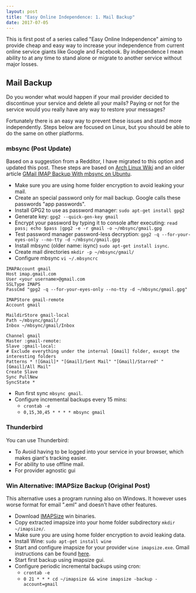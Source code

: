 ```yaml
---
layout: post
title: "Easy Online Independence: 1. Mail Backup"
date: 2017-07-05
---
```


This is first post of a series called "Easy Online Independence" aiming to provide cheap and easy way to increase your independence from current online service giants like Google and Facebook. By independence I mean ability to at any time to stand alone or migrate to another service without major losses.
 
## Mail Backup

Do you wonder what would happen if your mail provider decided to discontinue your service and delete all your mails? Paying or not for the service would you really have any way to restore your messages?

Fortunately there is an easy way to prevent these issues and stand more independently. Steps below are focused on Linux, but you should be able to do the same on other platforms.

### mbsync (Post Update)

Based on a suggestion from a Redditor, I have migrated to this option and updated this post. 
These steps are based on [Arch Linux Wiki](https://wiki.archlinux.org/index.php/Isync) and an older article [GMail IMAP Backup With mbsync on Ubuntu](https://chrisstreeter.com/archive/2009/04/gmail-imap-backup-with-mbsync-on-ubuntu.html).
- Make sure you are using home folder encryption to avoid leaking your mail.
- Create an special password only for mail backup. Google calls these passwords "app passwords".
- Install GPG2 to use as password manager: ```sudo apt-get install gpg2```
- Generate key: ```gpg2 --quick-gen-key gmail```
- Encrypt your password by typing it to console after executing: ```read pass; echo $pass |gpg2 -e -r gmail -o ~/mbsync/gmail.gpg```
- Test password manager password-less decryption: ```gpg2 -q --for-your-eyes-only --no-tty -d ~/mbsync/gmail.gpg```
- Install mbsync (older name: isync) ```sudo apt-get install isync```.
- Create mail directories ```mkdir -p ~/mbsync/gmail/```
- Configure mbsync ```vi ~/.mbsyncrc```
```
IMAPAccount gmail
Host imap.gmail.com
User <your username>@gmail.com
SSLType IMAPS
PassCmd "gpg2 -q --for-your-eyes-only --no-tty -d ~/mbsync/gmail.gpg"

IMAPStore gmail-remote
Account gmail

MaildirStore gmail-local
Path ~/mbsync/gmail/
Inbox ~/mbsync/gmail/Inbox

Channel gmail
Master :gmail-remote:
Slave :gmail-local:
# Exclude everything under the internal [Gmail] folder, except the interesting folders
Patterns * ![Gmail]* "[Gmail]/Sent Mail" "[Gmail]/Starred" "[Gmail]/All Mail"
Create Slave
Sync PullNew
SyncState *
```
- Run first sync ```mbsync gmail```.
- Configure incremental backups every 15 mins:
  -  ```crontab -e```
  -  ```0,15,30,45 * * * * mbsync gmail```

### Thunderbird
You can use Thunderbird: 
- To Avoid having to be logged into your service in your browser, which makes giant's tracking easier.  
- For ability to use offline mail. 
- For provider agnostic gui


### Win Alternative: IMAPSize Backup (Original Post)

This alternative uses a program running also on Windows. It however uses worse format for email ".eml" and doesn't have other features.

- Download [IMAPSize](http://www.broobles.com/imapsize/imap-backup.php) win binaries.
- Copy extracted imapsize into your home folder subdirectory ```mkdir ~/imapsize/```.
- Make sure you are using home folder encryption to avoid leaking data.
- Install Wine: ```sudo apt-get install wine ```
- Start and configure imapsize for your provider ```wine imapsize.exe```. Gmail instructions can be found [here](https://support.google.com/mail/answer/7126229?hl=en).
- Start first backup using imapsize gui.
- Configure periodic incremental backups using cron:
  -  ```crontab -e```
  -  ```0 21 * * * cd ~/imapsize && wine imapsize -backup -account=gmail```
